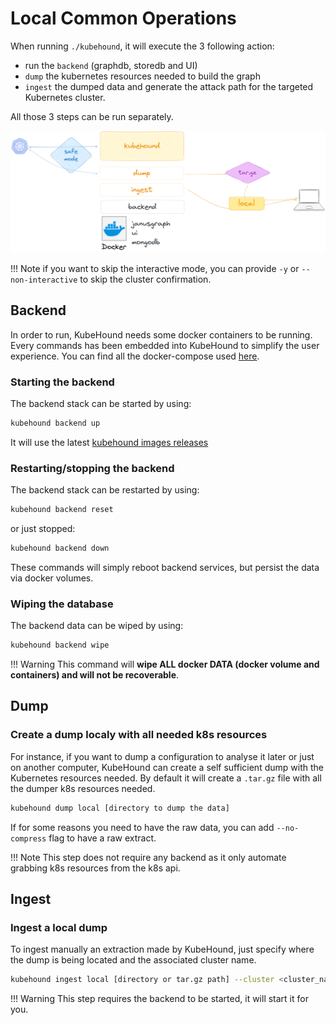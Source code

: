 # Local Common Operations

When running `./kubehound`, it will execute the 3 following action:

* run the `backend` (graphdb, storedb and UI)
* `dump` the kubernetes resources needed to build the graph
* `ingest` the dumped data and generate the attack path for the targeted Kubernetes cluster.

All those 3 steps can be run separately.

[![](../images/kubehound-local-commands.png)](../images/kubehound-local-commands.png)

!!! Note
    if you want to skip the interactive mode, you can provide `-y` or `--non-interactive` to skip the cluster confirmation.

## Backend

In order to run, KubeHound needs some docker containers to be running. Every commands has been embedded into KubeHound to simplify the user experience. You can find all the docker-compose used [here](https://github.com/DataDog/KubeHound/tree/main/deployments/kubehound).

### Starting the backend

The backend stack can be started by using:
```bash
kubehound backend up
```

It will use the latest [kubehound images releases](https://github.com/orgs/DataDog/packages?repo_name=KubeHound)

### Restarting/stopping the backend

The backend stack can be restarted by using:
```bash
kubehound backend reset
```

or just stopped:
```bash
kubehound backend down
```

These commands will simply reboot backend services, but persist the data via docker volumes.

### Wiping the database

The backend data can be wiped by using:

```bash
kubehound backend wipe
```

!!! Warning
    This command will **wipe ALL docker DATA (docker volume and containers) and will not be recoverable**.

## Dump

### Create a dump localy with all needed k8s resources

For instance, if you want to dump a configuration to analyse it later or just on another computer, KubeHound can create a self sufficient dump with the Kubernetes resources needed. By default it will create a `.tar.gz` file with all the dumper k8s resources needed.

```bash
kubehound dump local [directory to dump the data]
```

If for some reasons you need to have the raw data, you can add `--no-compress` flag to have a raw extract.

!!! Note
    This step does not require any backend as it only automate grabbing k8s resources from the k8s api.

## Ingest

### Ingest a local dump

To ingest manually an extraction made by KubeHound, just specify where the dump is being located and the associated cluster name.

```bash
kubehound ingest local [directory or tar.gz path] --cluster <cluster_name> 
```

!!! Warning
    This step requires the backend to be started, it will start it for you.
